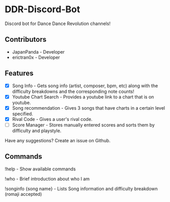 # DDR-Discord-Bot
Discord bot for Dance Dance Revolution channels!

## Contributors
* JapanPanda - Developer
* erictran0x - Developer

## Features
- [X] Song Info - Gets song info (artist, composer, bpm, etc) along with the difficulty breakdowns and the corresponding note counts!
- [X] Youtube Chart Search - Provides a youtube link to a chart that is on youtube.
- [X] Song recommendation - Gives 3 songs that have charts in a certain level specified.
- [X] Rival Code - Gives a user's rival code.
- [ ] Score Manager - Stores manually entered scores and sorts them by difficulty and playstyle.

Have any suggestions? Create an issue on Github.

## Commands
!help - Show available commands

!who - Brief introduction about who I am

!songinfo {song name} - Lists Song information and difficulty breakdown (romaji accepted)
